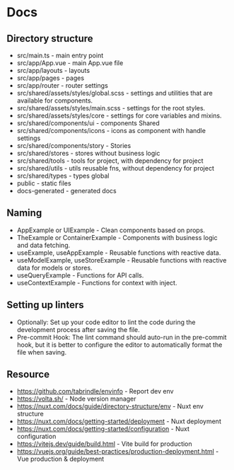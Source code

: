 # Docs

## Directory structure

- src/main.ts - main entry point
- src/app/App.vue - main App.vue file
- src/app/layouts - layouts
- src/app/pages - pages
- src/app/router - router settings
- src/shared/assets/styles/global.scss - settings and utilities that are available for components.
- src/shared/assets/styles/main.scss - settings for the root styles.
- src/shared/assets/styles/core - settings for core variables and mixins.
- src/shared/components/ui - components Shared
- src/shared/components/icons - icons as component with handle settings
- src/shared/components/story - Stories
- src/shared/stores - stores without business logic
- src/shared/tools - tools for project, with dependency for project
- src/shared/utils - utils reusable fns, without dependency for project
- src/shared/types - types global
- public - static files
- docs-generated - generated docs

## Naming

- AppExample or UIExample - Clean components based on props.
- TheExample or ContainerExample - Components with business logic and data fetching.
- useExample, useAppExample - Reusable functions with reactive data.
- useModelExample, useStoreExample - Reusable functions with reactive data for models or stores.
- useQueryExample - Functions for API calls.
- useContextExample - Functions for context with inject.

## Setting up linters

- Optionally: Set up your code editor to lint the code during the development process after saving the file.
- Pre-commit Hook: The lint command should auto-run in the pre-commit hook, but it is better to configure the editor
  to automatically format the file when saving.

## Resource

- https://github.com/tabrindle/envinfo - Report dev env
- https://volta.sh/ - Node version manager
- https://nuxt.com/docs/guide/directory-structure/env - Nuxt env structure
- https://nuxt.com/docs/getting-started/deployment - Nuxt deployment
- https://nuxt.com/docs/getting-started/configuration - Nuxt configuration
- https://vitejs.dev/guide/build.html - Vite build for production
- https://vuejs.org/guide/best-practices/production-deployment.html - Vue production & deployment

